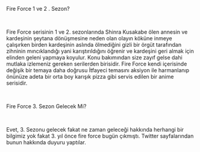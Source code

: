 <p>Fire Force 1 ve 2 . Sezon?</p>
<br/>
<p class="pt-3">Fire Force serisinin 1 ve 2. sezonlarında Shinra Kusakabe ölen annesin ve kardeşinin şeytana dönüşmesine neden olan olayın köküne inmeye çalışırken birden kardeşinin aslında ölmediğini gizli bir örgüt tarafından zihninin mıncıklandığı yani karıştırıldığını öğrenir ve kardeşini geri almak için elinden geleni yapmaya koyulur. Konu bakımından size zayıf gelse dahi mutlaka izlemeniz gereken serilerden birisidir. Fire Force kendi içerisinde değişik bir temaya daha doğrusu İtfayeci temasını aksiyon ile harmanlanıp önünüze adeta bir orta boy karışık pizza gibi servis edilen bir anime serisidir.</p>
<br/>
<p>Fire Force 3. Sezon Gelecek Mi?</p>
<br/>
<p class="pt-5">Evet, 3. Sezonu gelecek fakat ne zaman geleceği hakkında herhangi bir bilgimiz yok fakat 3. yıl önce fire force bugün çıkmıştı. Twitter sayfalarından bunun hakkında duyuru yaptılar.</p>
